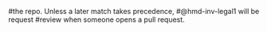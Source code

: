 #the repo. Unless a later match takes precedence,
#@hmd-inv-legal1 will be request
#review when someone opens a pull request.
